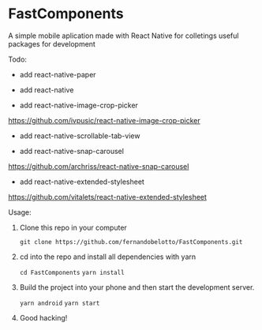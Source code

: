 # FastComponents

A simple mobile aplication made with React Native for colletings useful packages for development

Todo:

<!-- Reference! -->
<!-- https://github.com/jondot/awesome-react-native#ui -->

- add react-native-paper
- add react-native

- add react-native-image-crop-picker

https://github.com/ivpusic/react-native-image-crop-picker

- add react-native-scrollable-tab-view


- add react-native-snap-carousel

https://github.com/archriss/react-native-snap-carousel

- add react-native-extended-stylesheet

https://github.com/vitalets/react-native-extended-stylesheet

Usage:

1. Clone this repo in your computer

    `git clone https://github.com/fernandobelotto/FastComponents.git`

2. cd into the repo and install all dependencies with yarn

    `cd FastComponents`
    `yarn install`

3. Build the project into your phone and then start the development server.

    `yarn android`
    `yarn start`

4. Good hacking!